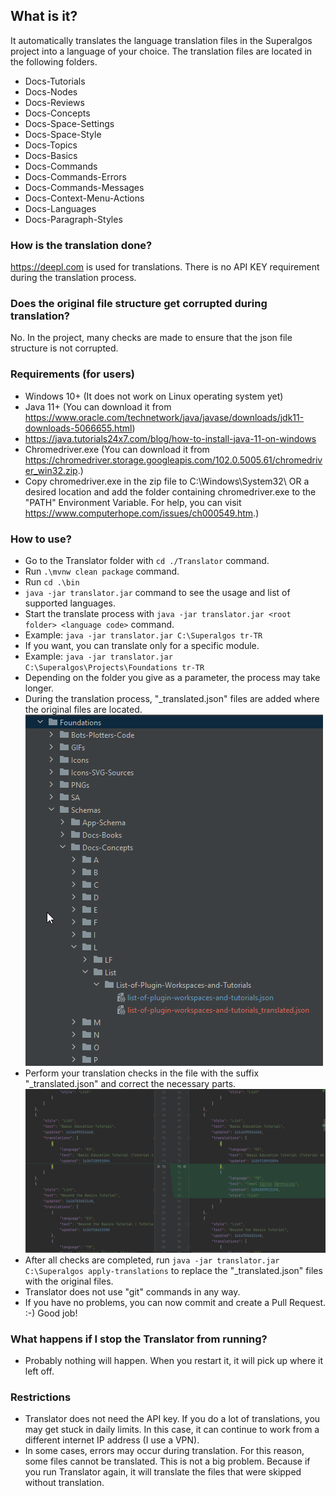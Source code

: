 ## What is it?

It automatically translates the language translation files in the Superalgos project into a language of your choice. The translation files are located in the following folders.

* Docs-Tutorials
* Docs-Nodes
* Docs-Reviews
* Docs-Concepts
* Docs-Space-Settings
* Docs-Space-Style
* Docs-Topics
* Docs-Basics
* Docs-Commands
* Docs-Commands-Errors
* Docs-Commands-Messages
* Docs-Context-Menu-Actions
* Docs-Languages
* Docs-Paragraph-Styles

### How is the translation done?
https://deepl.com is used for translations. There is no API KEY requirement during the translation process. 

### Does the original file structure get corrupted during translation?
No. In the project, many checks are made to ensure that the json file structure is not corrupted.

### Requirements (for users)
* Windows 10+ (It does not work on Linux operating system yet)
* Java 11+ (You can download it from https://www.oracle.com/technetwork/java/javase/downloads/jdk11-downloads-5066655.html)
* https://java.tutorials24x7.com/blog/how-to-install-java-11-on-windows
* Chromedriver.exe (You can download it from https://chromedriver.storage.googleapis.com/102.0.5005.61/chromedriver_win32.zip.)
* Copy chromedriver.exe in the zip file to C:\Windows\System32\ OR a desired location and add the folder containing chromedriver.exe to the "PATH" Environment Variable. For help, you can visit https://www.computerhope.com/issues/ch000549.htm.)


### How to use?
* Go to the Translator folder with `cd ./Translator` command.
* Run `.\mvnw clean package` command.
* Run `cd .\bin`
* `java -jar translator.jar` command to see the usage and list of supported languages.
* Start the translate process with `java -jar translator.jar <root folder> <language code>` command.
* Example: `java -jar translator.jar C:\Superalgos tr-TR`
* If you want, you can translate only for a specific module.
* Example: `java -jar translator.jar C:\Superalgos\Projects\Foundations tr-TR`
* Depending on the folder you give as a parameter, the process may take longer.
* During the translation process, "_translated.json" files are added where the original files are located.
  ![File structure](./doc-resources/files.png)
* Perform your translation checks in the file with the suffix "_translated.json" and correct the necessary parts.
  ![Control](./doc-resources/control.png)
* After all checks are completed, run `java -jar translator.jar C:\Superalgos apply-translations` to replace the "_translated.json" files with the original files.
* Translator does not use "git" commands in any way.
* If you have no problems, you can now commit and create a Pull Request. :-) Good job!

### What happens if I stop the Translator from running?
* Probably nothing will happen. When you restart it, it will pick up where it left off.

### Restrictions
* Translator does not need the API key. If you do a lot of translations, you may get stuck in daily limits. In this case, it can continue to work from a different internet IP address (I use a VPN).
* In some cases, errors may occur during translation. For this reason, some files cannot be translated. This is not a big problem. Because if you run Translator again, it will translate the files that were skipped without translation.
